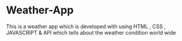 # Weather-App
This is a weather app which is developed with using HTML , CSS , JAVASCRIPT &amp; API which tells about the weather condition world wide 
